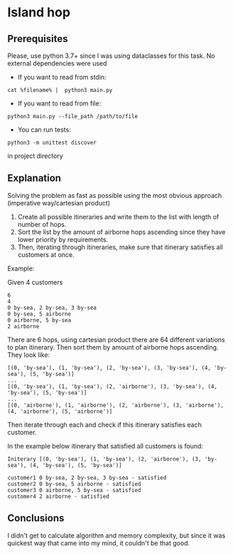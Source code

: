 # Island hop

## Prerequisites
Please, use python 3.7+ since I was using dataclasses for this task.
No external dependencies were used

- If you want to read from stdin:
```
cat %filename% |  python3 main.py
```

- If you want to read from file:
```
python3 main.py --file_path /path/to/file
```

- You can run tests:
```
python3 -m unittest discover
```
in project directory

## Explanation
Solving the problem as fast as possible using the most obvious approach
(imperative way/cartesian product)

1. Create all possible itineraries and write them to the list with length of 
number of hops.
2. Sort the list by the amount of airborne hops ascending since they have lower priority by requirements.
3. Then, iterating through itineraries, make sure that itinerary satisfies all customers at once.

Example:

Given 4 customers

```
6
4
0 by-sea, 2 by-sea, 3 by-sea
0 by-sea, 5 airborne
0 airborne, 5 by-sea
2 airborne
```

There are 6 hops, using cartesian product there are 64 different variations to plan 
itinerary. Then sort them by amount of airborne hops ascending. They look like:
```
[(0, 'by-sea'), (1, 'by-sea'), (2, 'by-sea'), (3, 'by-sea'), (4, 'by-sea'), (5, 'by-sea')]
...
[(0, 'by-sea'), (1, 'by-sea'), (2, 'airborne'), (3, 'by-sea'), (4, 'by-sea'), (5, 'by-sea')]
...
[(0, 'airborne'), (1, 'airborne'), (2, 'airborne'), (3, 'airborne'), (4, 'airborne'), (5, 'airborne')]
```

Then iterate through each and check if this itinerary satisfies each customer.
 
In the example below itinerary that satisfied all customers is found:

```
Initerary [(0, 'by-sea'), (1, 'by-sea'), (2, 'airborne'), (3, 'by-sea'), (4, 'by-sea'), (5, 'by-sea')]

customer1 0 by-sea, 2 by-sea, 3 by-sea - satisfied
customer2 0 by-sea, 5 airborne - satisfied
customer3 0 airborne, 5 by-sea - satisfied
customer4 2 airborne - satisfied
```

## Conclusions
I didn't get to calculate algorithm and memory complexity, but since it was quickest way that came into my mind,
it couldn't be that good.
